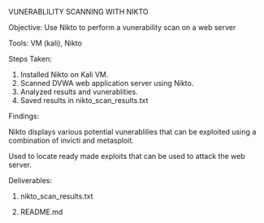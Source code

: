 VUNERABLILITY SCANNING WITH NIKTO

Objective: Use Nikto to perform a vunerability scan on a web server

Tools: VM (kali), Nikto

Steps Taken:

1. Installed Nikto on Kali VM.
2. Scanned DVWA web application server using Nikto.
3. Analyzed results and vunerablities.
4. Saved results in nikto_scan_results.txt

Findings:

Nikto displays various potential vunerablilies that can be exploited using a combination of invicti and metasploit.

Used to locate ready made exploits that can be used to attack the web server.

Deliverables:

1. nikto_scan_results.txt

2. README.md
